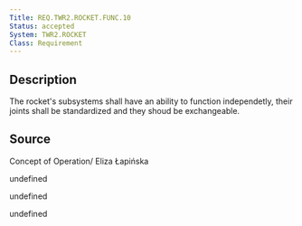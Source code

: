 ```yaml
---
Title: REQ.TWR2.ROCKET.FUNC.10
Status: accepted
System: TWR2.ROCKET
Class: Requirement
---
```


## Description

The rocket's subsystems shall have an ability to function independetly, their joints shall be standardized and they shoud be exchangeable.

## Source

Concept of Operation/ Eliza Łapińska


undefined

undefined

undefined